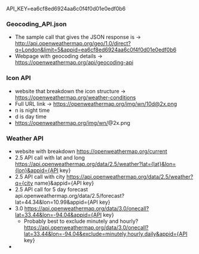 API_KEY=ea6cf8ed6924aa6c0f4f0d01e0edf0b6

### Geocoding_API.json
* The sample call that gives the JSON response is -> http://api.openweathermap.org/geo/1.0/direct?q=London&limit=5&appid=ea6cf8ed6924aa6c0f4f0d01e0edf0b6
* Webpage with geocoding details -> https://openweathermap.org/api/geocoding-api


### Icon API
* website that breakdown the icon structure -> https://openweathermap.org/weather-conditions
* Full URL link -> https://openweathermap.org/img/wn/10d@2x.png
* n is night time
* d is day time
* https://openweathermap.org/img/wn/<icon>@2x.png

### Weather API
* website with breakdown https://openweathermap.org/current
* 2.5 API call with lat and long https://api.openweathermap.org/data/2.5/weather?lat={lat}&lon={lon}&appid={API key}
* 2.5 API call with city https://api.openweathermap.org/data/2.5/weather?q={city name}&appid={API key}
* 2.5 API call for 5 day forecast api.openweathermap.org/data/2.5/forecast?lat=44.34&lon=10.99&appid={API key}
* 3.0 https://api.openweathermap.org/data/3.0/onecall?lat=33.44&lon=-94.04&appid={API key}
    * Probably best to exclude minutely and hourly? https://api.openweathermap.org/data/3.0/onecall?lat=33.44&lon=-94.04&exclude=minutely,hourly,daily&appid={API key}
* 
